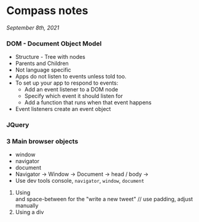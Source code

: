 # Compass notes
*September 8th, 2021*
### DOM - Document Object Model
  * Structure - Tree with nodes
  * Parents and Children
  * Not language specific
  * Apps do not listen to events unless told too.
  * To set up your app to respond to events:
    * Add an event listener to a DOM node
    * Specify which event it should listen for
    * Add a function that runs when that event happens
  * Event listeners create an event object
### JQuery
### 3 Main browser objects
  * window
  * navigator
  * document
  * Navigator -> Window -> Document -> head / body ->
  * Use dev tools console, `navigator`, `window`, `document`

  1. Using <br> and space-between for the "write a new tweet"
  // use padding, adjust manually
  2. Using a div
  